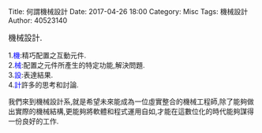 Title: 何謂機械設計
Date: 2017-04-26 18:00
Category: Misc
Tags: 機械設計
Author: 40523140

<font size="3">機械設計.</font>

<!-- PELICAN_END_SUMMARY -->
1.<font color="blue">機</font>:精巧配置之互動元件.<BR>2.<font color="blue">械</font>:配置之元件所產生的特定功能,解決問題.<BR>3.<font color="blue">設</font>:表達結果.<BR>4.<font color="blue">計</font>許多的思考和討論.


我們來到機械設計系,就是希望未來能成為一位虛實整合的機械工程師,除了能夠做出實際的機械結構,更能夠將軟體和程式運用自如,才能在這數位化的時代能夠謀得一份良好的工作.

